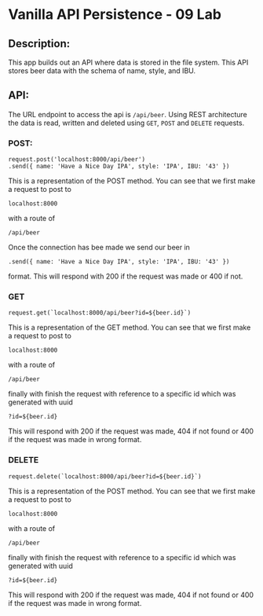 # Vanilla API Persistence - 09 Lab

## Description:
This app builds out an API where data is stored in the file system. This API stores beer data with the schema of name, style, and IBU.

## API:
The URL endpoint to access the api is `/api/beer`.  Using REST architecture the data is read, written and deleted using `GET`, `POST` and `DELETE` requests.

### POST:

```
request.post('localhost:8000/api/beer')
.send({ name: 'Have a Nice Day IPA', style: 'IPA', IBU: '43' })
```

This is a representation of the POST method. You can see that we first make a request to post to
```
localhost:8000
```
with a route of
```
/api/beer
```
Once the connection has bee made we send our beer in
```
.send({ name: 'Have a Nice Day IPA', style: 'IPA', IBU: '43' })
```
format. This will respond with 200 if the request was made or 400 if not.

### GET

```
request.get(`localhost:8000/api/beer?id=${beer.id}`)
```
This is a representation of the GET method. You can see that we first make a request to post to

```
localhost:8000
```
with a route of

```
/api/beer
```

finally with finish the request with reference to a specific id which was generated with uuid

```
?id=${beer.id}
```

This will respond with 200 if the request was made, 404 if not found or 400 if the request was made in wrong format.

### DELETE

```
request.delete(`localhost:8000/api/beer?id=${beer.id}`)
```

This is a representation of the POST method. You can see that we first make a request to post to

```
localhost:8000
```
with a route of

```
/api/beer
```
finally with finish the request with reference to a specific id which was generated with uuid
```
?id=${beer.id}
```

This will respond with 200 if the request was made, 404 if not found or 400 if the request was made in wrong format.
